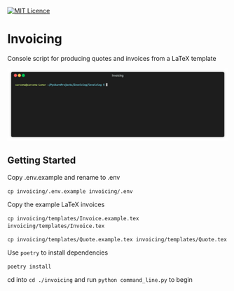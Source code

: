 [![MIT Licence](https://badges.frapsoft.com/os/mit/mit.svg?v=103)](https://opensource.org/licenses/mit-license.php)

# Invoicing

Console script for producing quotes and invoices from a LaTeX template

![alt text](screenshot.gif "Demonstration")

## Getting Started

Copy .env.example and rename to .env

`cp invoicing/.env.example invoicing/.env`

Copy the example LaTeX invoices

`cp invoicing/templates/Invoice.example.tex invoicing/templates/Invoice.tex`

`cp invoicing/templates/Quote.example.tex invoicing/templates/Quote.tex`

Use `poetry` to install dependencies

`poetry install`

cd into `cd ./invoicing` and run `python command_line.py` to begin
